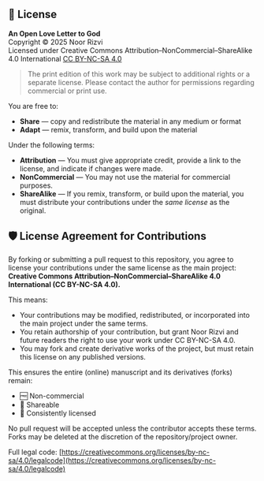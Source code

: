 ## 📜 License

**An Open Love Letter to God**  
Copyright © 2025 Noor Rizvi  
Licensed under Creative Commons Attribution–NonCommercial–ShareAlike 4.0 International [CC BY-NC-SA 4.0](https://creativecommons.org/licenses/by-nc-sa/4.0/)

> The print edition of this work may be subject to additional rights or a separate license. Please contact the author for permissions regarding commercial or print use.

You are free to:

- **Share** — copy and redistribute the material in any medium or format  
- **Adapt** — remix, transform, and build upon the material

Under the following terms:

- **Attribution** — You must give appropriate credit, provide a link to the license, and indicate if changes were made.
- **NonCommercial** — You may not use the material for commercial purposes.
- **ShareAlike** — If you remix, transform, or build upon the material, you must distribute your contributions under the *same license* as the original.

## 🛡️ License Agreement for Contributions

By forking or submitting a pull request to this repository, you agree to license your contributions under the same license as the main project:  
**Creative Commons Attribution–NonCommercial–ShareAlike 4.0 International (CC BY-NC-SA 4.0).**

This means:

- Your contributions may be modified, redistributed, or incorporated into the main project under the same terms.
- You retain authorship of your contribution, but grant Noor Rizvi and future readers the right to use your work under CC BY-NC-SA 4.0.
- You may fork and create derivative works of the project, but must retain this license on any published versions.

This ensures the entire (online) manuscript and its derivatives (forks) remain:
- 🆓 Non-commercial
- 🔁 Shareable
- 📜 Consistently licensed

No pull request will be accepted unless the contributor accepts these terms. Forks may be deleted at the discretion of the repository/project owner.

Full legal code: [https://creativecommons.org/licenses/by-nc-sa/4.0/legalcode](https://creativecommons.org/licenses/by-nc-sa/4.0/legalcode)

